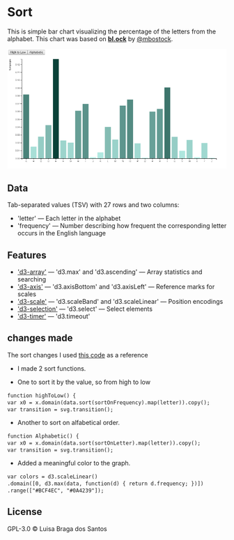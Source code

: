 # Sort
This is simple bar chart visualizing the percentage of the letters from the alphabet. This chart was based on [**bl.ock**](https://bl.ocks.org/d3noob/bdf28027e0ce70bd132edc64f1dd7ea4) by [@mbostock](https://github.com/mbostock).

![Alt text](preview.png)

## Data
Tab-separated values (TSV) with 27 rows and two columns:

* 'letter' — Each letter in the alphabet
* 'frequency' — Number describing how frequent the corresponding letter
occurs in the English language

## Features
* ['d3-array'](https://github.com/d3/d3-array#api-reference)
— 'd3.max' and 'd3.ascending'
— Array statistics and searching
* ['d3-axis'](https://github.com/d3/d3-axis#api-reference)
— 'd3.axisBottom' and 'd3.axisLeft'
— Reference marks for scales
* ['d3-scale'](https://github.com/d3/d3-scale#api-reference)
— 'd3.scaleBand' and 'd3.scaleLinear'
— Position encodings
* ['d3-selection'](https://github.com/d3/d3-selection#api-reference)
— 'd3.select'
— Select elements
* ['d3-timer'](https://github.com/d3/d3-timer#api-reference)
— 'd3.timeout'

## changes made
The sort changes I used [this code](https://github.com/cmda-fe3x3/course-17-18/tree/master/site/class-1-bar/wooorm#readme) as a reference
* I made 2 sort functions.
- One to sort it by the value, so from high to low
```
function highToLow() {
var x0 = x.domain(data.sort(sortOnFrequency).map(letter)).copy();
var transition = svg.transition();
```
- Another to sort on alfabetical order.
```
function Alphabetic() {
var x0 = x.domain(data.sort(sortOnLetter).map(letter)).copy();
var transition = svg.transition();
```
* Added a meaningful color to the graph.
```
var colors = d3.scaleLinear()
.domain([0, d3.max(data, function(d) { return d.frequency; })])
.range(["#BCF4EC", "#0A4239"]);
```

## License
GPL-3.0 © Luisa Braga dos Santos
